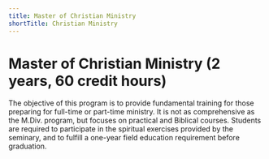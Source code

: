 ```yaml
---
title: Master of Christian Ministry
shortTitle: Christian Ministry
---
```


# Master of Christian Ministry (2 years, 60 credit hours)

The objective of this program is to provide fundamental training for those preparing for full-time or part-time ministry. It is not as comprehensive as the M.Div. program, but focuses on practical and Biblical courses. Students are required to participate in the spiritual exercises provided by the seminary, and to fulfill a one-year field education requirement before graduation.
